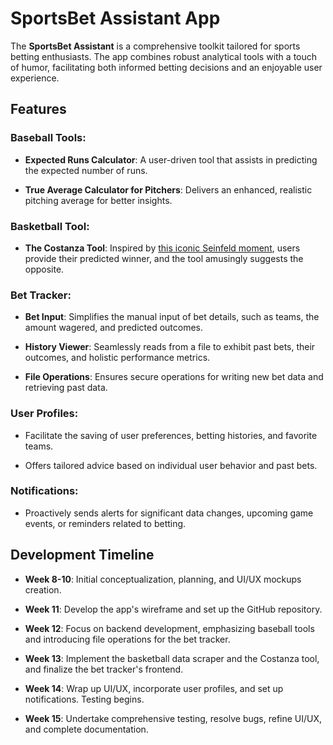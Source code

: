# SportsBet Assistant App

The **SportsBet Assistant** is a comprehensive toolkit tailored for sports betting enthusiasts. The app combines robust analytical tools with a touch of humor, facilitating both informed betting decisions and an enjoyable user experience.

## Features

### Baseball Tools:
- **Expected Runs Calculator**: A user-driven tool that assists in predicting the expected number of runs.
  
- **True Average Calculator for Pitchers**: Delivers an enhanced, realistic pitching average for better insights.

### Basketball Tool:
- **The Costanza Tool**: Inspired by [this iconic Seinfeld moment](https://www.youtube.com/watch?v=CizwH_T7pjg), users provide their predicted winner, and the tool amusingly suggests the opposite.

### Bet Tracker:
- **Bet Input**: Simplifies the manual input of bet details, such as teams, the amount wagered, and predicted outcomes.
  
- **History Viewer**: Seamlessly reads from a file to exhibit past bets, their outcomes, and holistic performance metrics.
  
- **File Operations**: Ensures secure operations for writing new bet data and retrieving past data.

### User Profiles:
- Facilitate the saving of user preferences, betting histories, and favorite teams.
  
- Offers tailored advice based on individual user behavior and past bets.

### Notifications:
- Proactively sends alerts for significant data changes, upcoming game events, or reminders related to betting.

## Development Timeline

- **Week 8-10**: Initial conceptualization, planning, and UI/UX mockups creation.
  
- **Week 11**: Develop the app's wireframe and set up the GitHub repository.
  
- **Week 12**: Focus on backend development, emphasizing baseball tools and introducing file operations for the bet tracker.
  
- **Week 13**: Implement the basketball data scraper and the Costanza tool, and finalize the bet tracker's frontend.
  
- **Week 14**: Wrap up UI/UX, incorporate user profiles, and set up notifications. Testing begins.
  
- **Week 15**: Undertake comprehensive testing, resolve bugs, refine UI/UX, and complete documentation.

